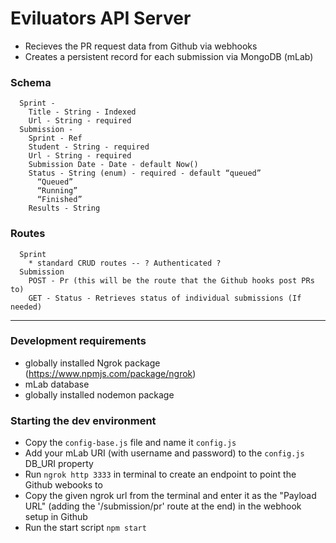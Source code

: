 # Eviluators API Server

* Recieves the PR request data from Github via webhooks
* Creates a persistent record for each submission via MongoDB (mLab)

### Schema

```
  Sprint -
    Title - String - Indexed
    Url - String - required
  Submission -
    Sprint - Ref
    Student - String - required
    Url - String - required
    Submission Date - Date - default Now()
    Status - String (enum) - required - default “queued”
      “Queued”
      “Running”
      “Finished”
    Results - String
```

### Routes

```
  Sprint
    * standard CRUD routes -- ? Authenticated ?
  Submission
    POST - Pr (this will be the route that the Github hooks post PRs to)
    GET - Status - Retrieves status of individual submissions (If needed)
```

---

### Development requirements

* globally installed Ngrok package (https://www.npmjs.com/package/ngrok)
* mLab database
* globally installed nodemon package

### Starting the dev environment

* Copy the `config-base.js` file and name it `config.js`
* Add your mLab URI (with username and password) to the `config.js` DB_URI property
* Run `ngrok http 3333` in terminal to create an endpoint to point the Github webooks to
* Copy the given ngrok url from the terminal and enter it as the "Payload URL" (adding the '/submission/pr' route at the end) in the webhook setup in Github
* Run the start script `npm start`
